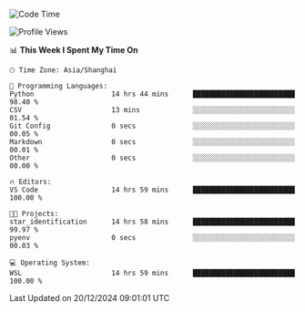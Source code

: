 <!--START_SECTION:waka-->
![Code Time](http://img.shields.io/badge/Code%20Time-2%2C156%20hrs-blue)

![Profile Views](http://img.shields.io/badge/Profile%20Views-3-blue)

📊 **This Week I Spent My Time On** 

```text
🕑︎ Time Zone: Asia/Shanghai

💬 Programming Languages: 
Python                   14 hrs 44 mins      █████████████████████████   98.40 % 
CSV                      13 mins             ░░░░░░░░░░░░░░░░░░░░░░░░░   01.54 % 
Git Config               0 secs              ░░░░░░░░░░░░░░░░░░░░░░░░░   00.05 % 
Markdown                 0 secs              ░░░░░░░░░░░░░░░░░░░░░░░░░   00.01 % 
Other                    0 secs              ░░░░░░░░░░░░░░░░░░░░░░░░░   00.00 % 

🔥 Editors: 
VS Code                  14 hrs 59 mins      █████████████████████████   100.00 % 

🐱‍💻 Projects: 
star_identification      14 hrs 58 mins      █████████████████████████   99.97 % 
pyenv                    0 secs              ░░░░░░░░░░░░░░░░░░░░░░░░░   00.03 % 

💻 Operating System: 
WSL                      14 hrs 59 mins      █████████████████████████   100.00 % 
```


 Last Updated on 20/12/2024 09:01:01 UTC
<!--END_SECTION:waka-->